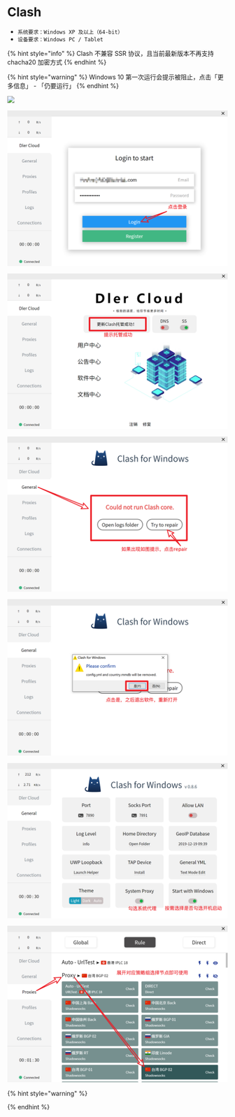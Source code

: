 # Clash

* `系统要求：Windows XP 及以上（64-bit）`
* `设备要求：Windows PC / Tablet`

{% hint style="info" %}
Clash 不兼容 SSR 协议，且当前最新版本不再支持 chacha20 加密方式
{% endhint %}

{% hint style="warning" %}
Windows 10 第一次运行会提示被阻止，点击「更多信息」 - 「仍要运行」
{% endhint %}

![](../../.gitbook/assets/2018-11-16-15.54.06.jpg)

![](../../.gitbook/assets/1.jpg)

![](../../.gitbook/assets/2.jpg)

![](../../.gitbook/assets/3%20%281%29.jpg)

![](../../.gitbook/assets/4.jpg)

![](../../.gitbook/assets/5.jpg)

![](../../.gitbook/assets/6.jpg)

{% hint style="warning" %}

{% endhint %}

